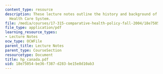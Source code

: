```yaml
---
content_type: resource
description: These lecture notes outline the history and background of the Canadian
  Health Care System.
file: /media/courses/17-315-comparative-health-policy-fall-2004/18e75054be36f387d283be15e8d10ab3_hp_canada.pdf
file_type: application/pdf
learning_resource_types:
- Lecture Notes
ocw_type: OCWFile
parent_title: Lecture Notes
parent_type: CourseSection
resourcetype: Document
title: hp_canada.pdf
uid: 18e75054-be36-f387-d283-be15e8d10ab3
---
```

